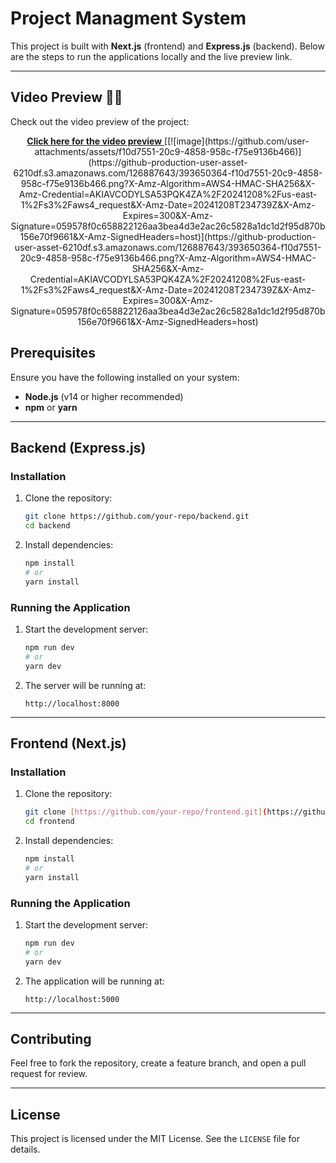 # Project Managment System 

This project is built with **Next.js** (frontend) and **Express.js** (backend). Below are the steps to run the applications locally and the live preview link.

---

## Video Preview 🎥🎉

Check out the video preview of the project:

<div align="center">
   <a href="https://jam.dev/c/2a3a9598-bf47-4ade-904e-5a00051ea1bb" target="_blank">
      <strong>Click here for the video preview</strong>
   </a>
      [[![image](https://github.com/user-attachments/assets/f10d7551-20c9-4858-958c-f75e9136b466)](https://github-production-user-asset-6210df.s3.amazonaws.com/126887643/393650364-f10d7551-20c9-4858-958c-f75e9136b466.png?X-Amz-Algorithm=AWS4-HMAC-SHA256&X-Amz-Credential=AKIAVCODYLSA53PQK4ZA%2F20241208%2Fus-east-1%2Fs3%2Faws4_request&X-Amz-Date=20241208T234739Z&X-Amz-Expires=300&X-Amz-Signature=059578f0c658822126aa3bea4d3e2ac26c5828a1dc1d2f95d870b156e70f9661&X-Amz-SignedHeaders=host)](https://github-production-user-asset-6210df.s3.amazonaws.com/126887643/393650364-f10d7551-20c9-4858-958c-f75e9136b466.png?X-Amz-Algorithm=AWS4-HMAC-SHA256&X-Amz-Credential=AKIAVCODYLSA53PQK4ZA%2F20241208%2Fus-east-1%2Fs3%2Faws4_request&X-Amz-Date=20241208T234739Z&X-Amz-Expires=300&X-Amz-Signature=059578f0c658822126aa3bea4d3e2ac26c5828a1dc1d2f95d870b156e70f9661&X-Amz-SignedHeaders=host)
</div>
   


## Prerequisites

Ensure you have the following installed on your system:

- **Node.js** (v14 or higher recommended)
- **npm** or **yarn**

---

## Backend (Express.js)

### Installation

1. Clone the repository:

   ```bash
   git clone https://github.com/your-repo/backend.git
   cd backend
   ```

2. Install dependencies:

   ```bash
   npm install
   # or
   yarn install
   ```

### Running the Application

1. Start the development server:

   ```bash
   npm run dev
   # or
   yarn dev
   ```

2. The server will be running at:

   ```plaintext
   http://localhost:8000
   ```

---

## Frontend (Next.js)

### Installation

1. Clone the repository:

   ```bash
   git clone [https://github.com/your-repo/frontend.git](https://github.com/Ahmed-Fahmy212/project-managment-system.git)
   cd frontend
   ```

2. Install dependencies:

   ```bash
   npm install
   # or
   yarn install
   ```

### Running the Application

1. Start the development server:

   ```bash
   npm run dev
   # or
   yarn dev
   ```

2. The application will be running at:

   ```plaintext
   http://localhost:5000
   ```

---

## Contributing

Feel free to fork the repository, create a feature branch, and open a pull request for review.

---

## License

This project is licensed under the MIT License. See the `LICENSE` file for details.
```
